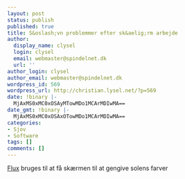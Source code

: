 ```yaml
---
layout: post
status: publish
published: true
title: S&oslash;vn problemmer efter sk&aelig;rm arbejde
author:
  display_name: clysel
  login: clysel
  email: webmaster@spindelnet.dk
  url: ''
author_login: clysel
author_email: webmaster@spindelnet.dk
wordpress_id: 569
wordpress_url: http://christian.lysel.net/?p=569
date: !binary |-
  MjAxMS0xMC0xOSAyMTowMDo1MCArMDIwMA==
date_gmt: !binary |-
  MjAxMS0xMC0xOSAxOTowMDo1MCArMDIwMA==
categories:
- Sjov
- Software
tags: []
comments: []
---
```

<p><a href="http://stereopsis.com/flux/">Flux</a> bruges til at f&aring; sk&aelig;rmen til at gengive solens farver</p>
